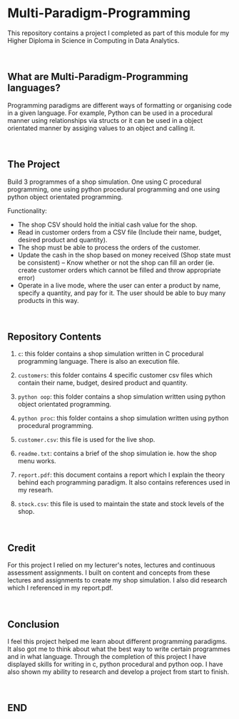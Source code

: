 # Multi-Paradigm-Programming

This repository contains a project I completed as part of this module for my Higher Diploma in Science in Computing in Data Analytics. 

<br>

## What are Multi-Paradigm-Programming languages? 

Programming paradigms are different ways of formatting or organising code in a given language. For example, Python can be used in a procedural manner using relationships via structs or it can be used in a object orientated manner by assiging values to an object and calling it. 

<br>

## The Project

Build 3 programmes of a shop simulation. One using C procedural programming, one using python procedural programming and one using python object orientated programming. 

Functionality:
- The shop CSV should hold the initial cash value for the shop.
- Read in customer orders from a CSV file (Include their name, budget, desired product and quantity).
- The shop must be able to process the orders of the customer.
- Update the cash in the shop based on money received (Shop state must be consistent)
– Know whether or not the shop can fill an order (ie. create customer orders which cannot be filled and throw appropriate error)
- Operate in a live mode, where the user can enter a product by name, specify a quantity, and pay for it. The user should
be able to buy many products in this way.

<br>

## Repository Contents


1. `c`: this folder contains a shop simulation written in C procedural programming language. There is also an execution file. 

2. `customers`: this folder contains 4 specific customer csv files which contain their name, budget, desired product and quantity.   

3. `python oop`: this folder contains a shop simulation written using python object orientated programming.

4. `python proc`: this folder contains a shop simulation written using python procedural programming.  

5. `customer.csv`: this file is used for the live shop. 

6. `readme.txt`: contains a brief of the shop simulation ie. how the shop menu works. 

7. `report.pdf`: this document contains a report which I explain the theory behind each programming paradigm. It also contains references used in my researh. 

8. `stock.csv`: this file is used to maintain the state and stock levels of the shop. 

<br>

## Credit

For this project I relied on my lecturer's notes, lectures and continuous assessment assignments. I built on content and concepts from these lectures and assignments to create my shop simulation. I also did research which I referenced in my report.pdf. 

<br>

## Conclusion

I feel this project helped me learn about different programming paradigms. It also got me to think about what the best way to write certain programmes and in what language. Through the completion of this project I have displayed skills for writing in c, python procedural and python oop. I have also shown my ability to research and develop a project from start to finish. 

<br>

## END